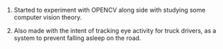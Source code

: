 1. Started to experiment with OPENCV along side with studying some computer vision theory. 

2. Also made with the intent of tracking eye activity for truck drivers, as a system to prevent falling asleep on the road.
